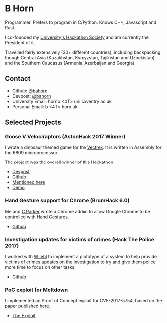 # B Horn

Programmer. Prefers to program in C/Python. Knows C++, Javascript and Rust.

I co-founded my <a href="https://www.cusu.org/society/hackathon/">University's
Hackathon Society</a> and am currently the President of it.

Travelled fairly extensively (30+ different countries), including backpacking
though Central Asia (Kazakhstan, Kyrgyzstan, Tajikistan and Uzbekistan) and the
Southern Caucasus (Armenia, Azerbaijan and Georgia).

## Contact

* Github: <a href="https://github.com/bahorn/">@bahorn</a>
* Devpost: <a href="https://devpost.com/bahorn">@bahorn</a>
* University Email: hornb <4T> uni <d0t> coventry <d0t> ac <d0t> uk
* Personal Email: b <4T> horn <d0t> uk 

## Selected Projects

### Goose V Velociraptors (AstonHack 2017 Winner)

I wrote a dinosaur themed game for the <a href="https://en.wikipedia.org/wiki/Vectrex">Vectrex</a>.
It is written in Assembly for the 6809 microprocessor.

The project was the overall winner of this Hackathon.

* <a href="https://devpost.com/software/goose-v-velociraptors">Devpost</a>
* <a href="https://github.com/bahorn/AstonHack2017">Github</a>
* <a href="https://www.element14.com/community/docs/DOC-88127/l/astonhack-2017-24h-hackathon-roundup">Mentioned here</a>
* <a href="https://twitter.com/MLHacks/status/929744232100847616">Demo</a>

### Hand Gesture support for Chrome (BrumHack 6.0)

Me and <a href="https://parker57.github.io/">C Parker</a> wrote a Chrome addon
to allow Google Chrome to be controlled with Hand Gestures.

* <a href="https://github.com/bahorn/Brumhack60">Github</a>

### Investigation updates for victims of crimes (Hack The Police 2017)

I worked with <a href="http://www.william-iehl.com/">W Iehl</a> to implement a
prototype of a system to help provide victims of crimes updates on the
investigation to try and give them police more time to focus on other tasks.

* <a href="https://github.com/fANZYo/policingHack17">Github</a>

### PoC exploit for Meltdown

I implemented an Proof of Concept exploit for CVE-2017-5754, based on the paper
published <a href="https://meltdownattack.com/meltdown.pdf">here.</a>

* <a href="https://gist.github.com/bahorn/6be453127911bc4f27cf145bfc0a35b8">The Exploit</a>
